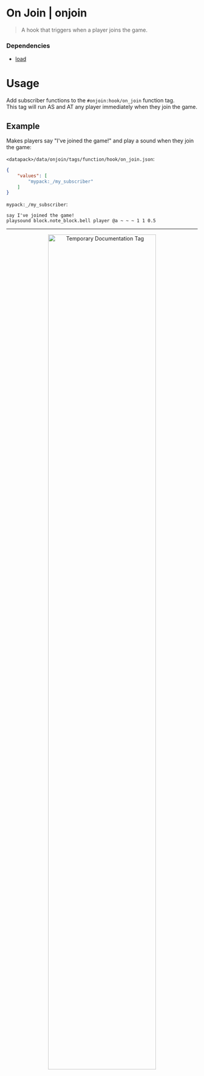# On Join | onjoin
> A hook that triggers when a player joins the game. 
### Dependencies
- [load](https://github.com/sixslime/load)

# Usage
Add subscriber functions to the `#onjoin:hook/on_join` function tag. \
This tag will run AS and AT any player immediately when they join the game.

## Example
Makes players say "I've joined the game!" and play a sound when they join the game:

`<datapack>/data/onjoin/tags/function/hook/on_join.json`:
```json
{
    "values": [
        "mypack:_/my_subscriber"
    ]
}
```

`mypack:_/my_subscriber`:
```mcfunction
say I've joined the game!
playsound block.note_block.bell player @a ~ ~ ~ 1 1 0.5
```

___

<p align="center">
  <img src="https://sixslime.github.io/info/logos/temporary_documentation.svg" width="75%" alt="Temporary Documentation Tag"/>
</p>

